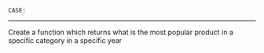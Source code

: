 `CASE:`
***
Create a function which returns what is the most popular product in a specific category in a specific year

